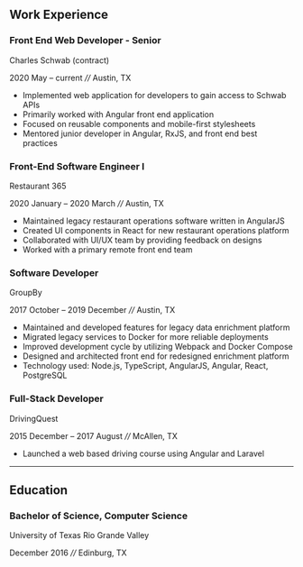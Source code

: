 ## Work Experience

### Front End Web Developer - Senior
Charles Schwab (contract)

2020 May – current _//_ Austin, TX

- Implemented web application for developers to gain access to Schwab APIs
- Primarily worked with Angular front end application
- Focused on reusable components and mobile-first stylesheets
- Mentored junior developer in Angular, RxJS, and front end best practices

### Front-End Software Engineer I
Restaurant 365

2020 January – 2020 March _//_ Austin, TX

- Maintained legacy restaurant operations software written in AngularJS
- Created UI components in React for new restaurant operations platform
- Collaborated with UI/UX team by providing feedback on designs
- Worked with a primary remote front end team

### Software Developer
GroupBy

2017 October – 2019 December _//_ Austin, TX

- Maintained and developed features for legacy data enrichment platform
- Migrated legacy services to Docker for more reliable deployments
- Improved development cycle by utilizing Webpack and Docker Compose
- Designed and architected front end for redesigned enrichment platform
- Technology used: Node.js, TypeScript, AngularJS, Angular, React, PostgreSQL

### Full-Stack Developer
DrivingQuest

2015 December – 2017 August _//_ McAllen, TX

- Launched a web based driving course using Angular and Laravel

---

## Education

### Bachelor of Science, Computer Science
University of Texas Rio Grande Valley

December 2016 _//_ Edinburg, TX
